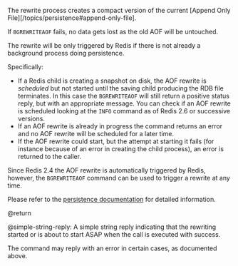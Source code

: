 The rewrite process creates a compact version of the current [Append Only File][/topics/persistence#append-only-file].

If `BGREWRITEAOF` fails, no data gets lost as the old AOF will be untouched.

The rewrite will be only triggered by Redis if there is not already a background
process doing persistence.

Specifically:

* If a Redis child is creating a snapshot on disk, the AOF rewrite is _scheduled_ but not started until the saving child producing the RDB file terminates. In this case the `BGREWRITEAOF` will still return a positive status reply, but with an appropriate message.  You can check if an AOF rewrite is scheduled looking at the `INFO` command as of Redis 2.6 or successive versions.
* If an AOF rewrite is already in progress the command returns an error and no
  AOF rewrite will be scheduled for a later time.
* If the AOF rewrite could start, but the attempt at starting it fails (for instance because of an error in creating the child process), an error is returned to the caller.

Since Redis 2.4 the AOF rewrite is automatically triggered by Redis, however, the
`BGREWRITEAOF` command can be used to trigger a rewrite at any time.

Please refer to the [persistence documentation][tp] for detailed information.

[tp]: /topics/persistence

@return

@simple-string-reply: A simple string reply indicating that the rewriting started or is about to start ASAP when the call is executed with success.

The command may reply with an error in certain cases, as documented above.
